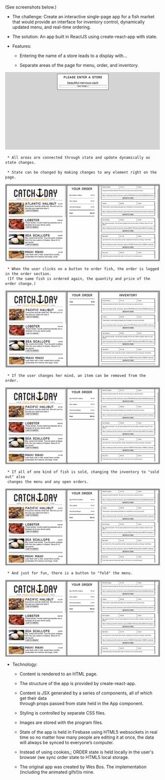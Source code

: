 (See screenshots below.)

* The challenge: Create an interactive single-page app for a fish market that would provide an interface for inventory control, 
dynamically updated menu, and real-time ordering.

* The solution: An app built in ReactJS using create-react-app with state.

* Features:
     * Entering the name of a store leads to a display with...
     
     * Separate areas of the page for menu, order, and inventory.
     
![SCREENSHOT](./src/css/images/Fishmarket_store.gif)

     * All areas are connected through state and update dynamically as state changes.
     
     * State can be changed by making changes to any element right on the page.
      
![SCREENSHOT](./src/css/images/Fishmarket_change.gif)

     * When the user clicks on a button to order fish, the order is logged in the order section. 
     (If the same fish is ordered again, the quantity and price of the order change.)
 
![SCREENSHOT](./src/css/images/Fishmarket_order.gif)

     * If the user changes her mind, an item can be removed from the order.

![SCREENSHOT](./src/css/images/Fishmarket_remove_from_order.gif)

     * If all of one kind of fish is sold, changing the inventory to "sold out" also 
     changes the menu and any open orders.
     
 ![SCREENSHOT](./src/css/images/Fishmarket_soldout.gif)  

     * And just for fun, there is a button to "fold" the menu.
     
 ![SCREENSHOT](./src/css/images/Fishmarket_fold.gif)      

* Technology:
     * Content is rendered to an HTML page.

     * The structure of the app is provided by create-react-app.
     
     * Content is JSX generated by a series of components, all of which get their data  
     through props passed from state held in the App component.

     * Styling is controlled by separate CSS files.

     * Images are stored with the program files.
     
     * State of the app is held in Firebase using HTML5 websockets in real time so 
     no matter how many people are editing it at once, 
     the data will always be synced to everyone’s computer.
     
     * Instead of using cookies,; ORDER state is held locally in the user's browser 
     (we sync order state to HTML5 local storage.
     
     * The original app was created by Wes Bos. The implementation (including the animated gifs!)is mine.

